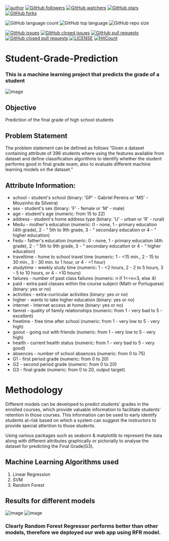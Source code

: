 [![author](https://img.shields.io/badge/author-Ananya-ff69b4.svg?style=flat-square)](https://www.linkedin.com/in/ananya-sutradhar/)
[![GitHub followers](https://img.shields.io/github/followers/Ananya21?style=social)](https://github.com/AnanyaSDhar?tab=followers)
[![GitHub watchers](https://img.shields.io/github/watchers/AnanyaSDhar/Student-Grade-Prediction?style=social)](https://github.com/AnanyaSDhar/Student-Grade-Prediction/watchers)
[![GitHub stars](https://img.shields.io/github/stars/AnanyaSDhar/Student-Grade-Prediction?style=social)](https://github.com/AnanyaSDhar/Student-Grade-Prediction/stargazers)
[![GitHub forks](https://img.shields.io/github/forks/AnanyaSDhar/Student-Grade-Prediction?style=social)](https://github.com/AnanyaSDhar/Student-Grade-Prediction/network/members)

![GitHub language count](https://img.shields.io/github/languages/count/AnanyaSDhar/Student-Grade-Prediction?style=flat-square)
![GitHub top language](https://img.shields.io/github/languages/top/AnanyaSDhar/Student-Grade-Prediction?logoColor=9cf&style=flat-square)
![GitHub repo size](https://img.shields.io/github/repo-size/AnanyaSDhar/Student-Grade-Prediction?logoColor=important&style=flat-square)

[![GitHub issues](https://img.shields.io/github/issues/AnanyaSDhar/Student-Grade-Prediction?style=flat-square)](https://github.com/AnanyaSDhar/Student-Grade-Prediction/issues?q=is%3Aopen+is%3Aissue)
[![GitHub closed issues](https://img.shields.io/github/issues-closed/AnanyaSDhar/Student-Grade-Prediction?style=flat-square)](https://github.com/AnanyaSDhar/Student-Grade-Prediction/issues?q=is%3Aissue+is%3Aclosed)
[![GitHub pull requests](https://img.shields.io/github/issues-pr/AnanyaSDhar/Student-Grade-Prediction?logoColor=yellow&style=flat-square)](https://github.com/AnanyaSDhar/Student-Grade-Prediction/pulls?q=is%3Aopen+is%3Apr)
[![GitHub closed pull requests](https://img.shields.io/github/issues-pr-closed/AnanyaSDhar/Student-Grade-Prediction?logoColor=yellow&style=flat-square)](https://github.com/AnanyaSDhar/Student-Grade-Prediction/pulls?q=is%3Apr+is%3Aclosed)
[![LICENSE](https://img.shields.io/dub/l/vibe-d.svg?style=flat-square)](https://github.com/AnanyaSDhar/Student-Grade-Prediction/blob/master/LICENSE)
[![HitCount](http://hits.dwyl.com/AnanyaSDhar/Student-Grade-Prediction.svg)](http://hits.dwyl.com/AnanyaSDhar/Student-Grade-Prediction)

# Student-Grade-Prediction
### This is a machine learning project that predicts the grade of a student

![image](https://github.com/AnanyaSDhar/Student-Grade-Prediction/assets/90474789/8ef1d6f6-4539-4059-9d71-e1ed85d3bc8f)


## Objective
Prediction of the final grade of high school students

## Problem Statement
The problem statement can be defined as follows ”Given a dataset containing attribute of 396 students where using the features available from dataset and define classification algorithms to identify whether the student performs good in final grade exam, also to evaluate different machine learning models on the dataset.”


## Attribute Information:
* school - student's school (binary: 'GP' - Gabriel Pereira or 'MS' - Mousinho da Silveira)
* sex - student's sex (binary: 'F' - female or 'M' - male)
* age - student's age (numeric: from 15 to 22)
* address - student's home address type (binary: 'U' - urban or 'R' - rural)
* Medu - mother's education (numeric: 0 - none, 1 - primary education (4th grade), 2 - “ 5th to 9th grade, 3 - “ secondary education or 4 - “ higher education)
* Fedu - father's education (numeric: 0 - none, 1 - primary education (4th grade), 2 - “ 5th to 9th grade, 3 - “ secondary education or 4 - “ higher education)
* traveltime - home to school travel time (numeric: 1 - <15 min., 2 - 15 to 30 min., 3 - 30 min. to 1 hour, or 4 - >1 hour)
* studytime - weekly study time (numeric: 1 - <2 hours, 2 - 2 to 5 hours, 3 - 5 to 10 hours, or 4 - >10 hours)
* failures - number of past class failures (numeric: n if 1<=n<3, else 4)
* paid - extra paid classes within the course subject (Math or Portuguese) (binary: yes or no)
* activities - extra-curricular activities (binary: yes or no)
* higher - wants to take higher education (binary: yes or no)
* internet - Internet access at home (binary: yes or no)
* famrel - quality of family relationships (numeric: from 1 - very bad to 5 - excellent)
* freetime - free time after school (numeric: from 1 - very low to 5 - very high)
* goout - going out with friends (numeric: from 1 - very low to 5 - very high)
* health - current health status (numeric: from 1 - very bad to 5 - very good)
* absences - number of school absences (numeric: from 0 to 75)
* G1 - first period grade (numeric: from 0 to 20)
* G2 - second period grade (numeric: from 0 to 20)
* G3 - final grade (numeric: from 0 to 20, output target)

# Methodology

Different models can be developed to predict students’ grades in the enrolled courses, which provide valuable information to facilitate students’ retention in those courses. This information can be used to early identify students at-risk based on which a system can suggest the instructors to provide special attention to those students.

Using various packages such as seaborn & matplotlib to represent the data along with different attributes graphically or pictorially to analyse the dataset for predicting the Final Grade(G3).

## Machine Learning Algorithms used
1. Linear Regression
2. SVM
3. Random Forest

## Results for different models
![image](https://github.com/AnanyaSDhar/Student-Grade-Prediction/assets/90474789/31090660-53c9-4ba1-8523-2f67c51b0638)
![image](https://github.com/AnanyaSDhar/Student-Grade-Prediction/assets/90474789/ee9cab89-3f5d-4249-8e1a-fd7895e4f22e)

### Clearly Random Forest Regressor performs better than other models, therefore we deployed our web app using RFR model. 





